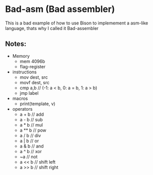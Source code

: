 # Bad-asm (Bad assembler)
This is a bad example of how to use Bison to implemement a asm-like language, thats why I called it Bad-assembler
## Notes:
- Memory
  - mem 4096b
  - flag-register
- instructions
  - mov dest, src
  - movf dest, src
  - cmp a,b   // (-1: a < b, 0: a = b, 1: a > b)
  - jmp label
- macros
  - print(template, v)
- operators
  - a + b     // add
  - a - b     // sub
  - a * b     // mul
  - a ** b    // pow
  - a / b     // div
  - a | b     // or
  - a & b     // and
  - a ^ b     // xor
  - ~a        // not
  - a << b    // shift left
  - a >> b    // shift right
